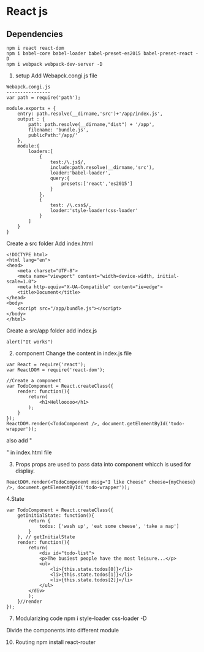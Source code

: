 # React js

## Dependencies
```
npm i react react-dom
npm i babel-core babel-loader babel-preset-es2015 babel-preset-react -D
npm i webpack webpack-dev-server -D
```
1. setup
Add Webapck.congi.js file
```
Webapck.congi.js
----------------
var path = require('path');

module.exports = {
    entry: path.resolve(__dirname,'src')+'/app/index.js',
    output : {
        path: path.resolve(__dirname,"dist") + '/app',
        filename: 'bundle.js',
        publicPath:'/app/'
    },
    module:{
        loaders:[
            {
                test:/\.js$/,
                include:path.resolve(__dirname,'src'),
                loader:'babel-loader',
                query:{
                    presets:['react','es2015']
                }
            },
            {
                test: /\.css$/,
                loader:'style-loader!css-loader'
            }
        ]
    }
}

```

Create a src folder
Add index.html
```
<!DOCTYPE html>
<html lang="en">
<head>
    <meta charset="UTF-8">
    <meta name="viewport" content="width=device-width, initial-scale=1.0">
    <meta http-equiv="X-UA-Compatible" content="ie=edge">
    <title>Document</title>
</head>
<body>
    <script src="/app/bundle.js"></script>
</body>
</html>
```

Create a src/app folder
add index.js
```
alert("It works")
```

2. component
Change the content in index.js file
```
var React = require('react');
var ReactDOM = require('react-dom');

//Create a component
var TodoComponent = React.createClass({
    render: function(){
        return(
            <h1>Hellooooo</h1>
        );
    }
});
ReactDOM.render(<TodoComponent />, document.getElementById('todo-wrapper'));
```

also add "<div id="todo-wrapper"></div>" in index.html file

3. Props
props are used to pass data into component whicch is used for display. 
```
ReactDOM.render(<TodoComponent mssg="I like Cheese" cheese={myCheese} />, document.getElementById('todo-wrapper'));
```

4.State
```
var TodoComponent = React.createClass({
    getInitialState: function(){
        return {
            todos: ['wash up', 'eat some cheese', 'take a nap']
        }
    }, // getInitialState
    render: function(){
        return(
            <div id="todo-list">
            <p>The busiest people have the most leisure...</p>
            <ul>
                <li>{this.state.todos[0]}</li>
                <li>{this.state.todos[1]}</li>
                <li>{this.state.todos[2]}</li>
            </ul>
        </div>
        );
    }//render
});
```

7. Modularizing code
npm i  style-loader css-loader -D

Divide the components into different module

10. Routing
npm install react-router